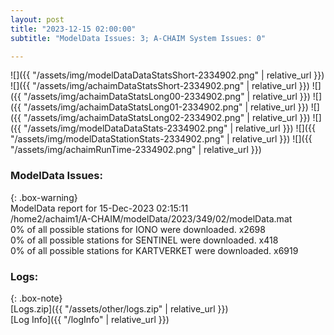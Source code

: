 ```yaml
---
layout: post
title: "2023-12-15 02:00:00"
subtitle: "ModelData Issues: 3; A-CHAIM System Issues: 0"

---
```


![]({{ "/assets/img/modelDataDataStatsShort-2334902.png" | relative_url }})
![]({{ "/assets/img/achaimDataStatsShort-2334902.png" | relative_url }})
![]({{ "/assets/img/achaimDataStatsLong00-2334902.png" | relative_url }})
![]({{ "/assets/img/achaimDataStatsLong01-2334902.png" | relative_url }})
![]({{ "/assets/img/achaimDataStatsLong02-2334902.png" | relative_url }})
![]({{ "/assets/img/modelDataDataStats-2334902.png" | relative_url }})
![]({{ "/assets/img/modelDataStationStats-2334902.png" | relative_url }})
![]({{ "/assets/img/achaimRunTime-2334902.png" | relative_url }})


### ModelData Issues:  
  
{: .box-warning}  
 ModelData report for 15-Dec-2023 02:15:11   
 /home2/achaim1/A-CHAIM/modelData/2023/349/02/modelData.mat   
 0% of all possible stations for IONO were downloaded. x2698   
 0% of all possible stations for SENTINEL were downloaded. x418   
 0% of all possible stations for KARTVERKET were downloaded. x6919   
  


### Logs:  
  
{: .box-note}  
[Logs.zip]({{ "/assets/other/logs.zip" | relative_url }})  
[Log Info]({{ "/logInfo" | relative_url }})  
